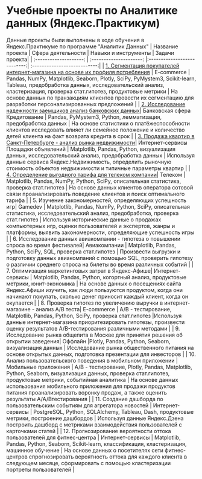 # Учебные проекты по Аналитике данных (Яндекс.Практикум)
Данные проекты были выполнены в ходе обучения в Яндекс.Практикуме по программе "Аналитик Данных"
| Название проекта | Сфера деятельности | Навыки и инструменты | Задачи проекта|
| :--------------------: | :---------------------: |:---------------------------:| :---------------------------:|
| [1. Сегментация покупателей интернет-магазина на основе их профиля потребления](https://github.com/DmitryPavlov1/Training-projects/tree/main/E-commerce:%20customer%20segmentation) | E-commerce | Pandas, NumPy, Matplotlib, Seaborn, Plotly, SciPy, PyMystem3, Scikit-learn, Tableau, предобработка данных, исследовательский анализ, кластеризация, проверка стат.гипотез, продуктовые метрики | На основе данных по транзакциям клиентов провести их сегментацию для разработки персонализированных предложений |
| [2. Исследование надежности заемщиков анализ банковских данных](https://github.com/DmitryPavlov1/Training-projects/tree/main/Credit%20reliability)| Банковская сфера Кредитование | Pandas, PyMystem3, Python, лемматизация, предобработка данных | На основе статистики о платёжеспособности клиентов исследовать влияет ли семейное положение и количество детей клиента на факт возврата кредита в срок |
| [3. Продажа квартир в Санкт-Петербурге - анализ рынка недвижимости](https://github.com/DmitryPavlov1/Training-projects/tree/main/Real%20estate)| Интернет-сервисы Площадки объявлений | Matplotlib, Pandas, Python, визуализация данных, исследовательский анализ, предобработка данных | Используя данные сервиса Яндекс.Недвижимость, определить рыночную стоимость объектов недвижимости и типичные параметры квартир |
| [4. Определение выгодного тарифа для телеком компании](https://github.com/DmitryPavlov1/Training-projects/tree/main/telecom)| Телеком | Matplotlib, Pandas, NumPy, Python, SciPy, описательная статистика, проверка стат.гипотез | На основе данных клиентов оператора сотовой связи проанализировать поведение клиентов и поиск оптимального тарифа |
| 5. Изучение закономерностей, определяющих успешность игр| Gamedev | Matplotlib, Pandas, NumPy, Python, SciPy, описательная статистика, исследовательский анализ, предобработка, проверка стат.гипотез | Используя исторические данные о продажах компьютерных игр, оценки пользователей и экспертов, жанры и платформы, выявить закономерности, определяющие успешность игры |
| 6. Исследование данных авиакомпании - гипотеза о повышении спроса во время фестивалей| Авиакомпании | Matplotlib, Pandas, Python, SciPy, SQL, проверка стат.гипотез | Произвести выгрузки и подготовку данных авиакомпаний с помощью SQL, проверить гипотезу о различии среднего спроса на билеты во время различных событий |
| 7. Оптимизация маркетинговых затрат в Яндекс-Афише| Интернет-сервисы | Matplotlib, Pandas, Python, когортный анализ, продуктовые метрики, юнит-экономика | На основе данных о посещениях сайта Яндекс.Афиши изучить, как люди пользуются продуктом, когда они начинают покупать, сколько денег приносит каждый клиент, когда он окупается |
| 8. Проверка гипотез по увеличению выручки в интернет-магазине - анализ A/B теста| E-commerce | A/B - тестирование, Matplotlib, Pandas, Python, SciPy, проверка стат.гипотез |Используя данные интернет-магазина приоритезировать гипотезы, произвести оценку результатов A/B-тестирования различными методами |
| 9. Исследование рынка общепита в Москве для принятия решения об открытии заведения| Оффлайн |Plotly, Pandas, Python, Seaborn, визуализация данных | Исследование рынка общественного питания на основе открытых данных, подготовка презентации для инвесторов |
| 10. Анализ пользовательского поведения в мобильном приложении | Мобильные приложения | A/B - тестирование, Plotly, Pandas, Matplotlib, Python, Seaborn, визуализация данных, проверка стат.гипотез, продуктовые метрики, событийная аналитика | На основе данных использования мобильного приложения для продажи продуктов питания проанализировать воронку продаж, а также оценить результаты A/A/Bтестирования |
| 11. Создание дашборда по пользовательским событиям для агрегатора новостей | Интернет-сервисы | PostgreSQL, Python, SQLAlchemy,  Tableau, Dash, продуктовые метрики, построение дашбордов | Используя данные Яндекс.Дзена построить дашборд с метриками взаимодействия пользователей с карточками статей |
| 12. Прогнозирование вероятности оттока пользователей для фитнес-центра | Интернет-сервисы | Matplotlib, Pandas, Python, Seaborn, Scikit-learn, классификация, кластеризация, машинное обучение | На основе данных о посетителях сети фитнес-центров спрогнозировать вероятность оттока для каждого клиента в следующем месяце, сформировать с помощью кластеризации портреты пользователей |
